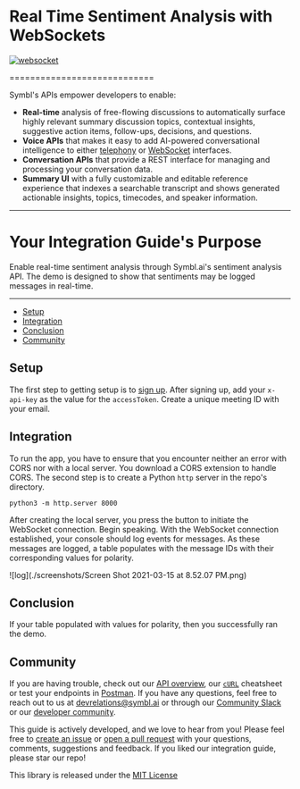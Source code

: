# Real Time Sentiment Analysis with WebSockets 


[![websocket](https://img.shields.io/badge/symbl-websocket-brightgreen)](https://docs.symbl.ai/docs/streamingapi/overview/introduction)

============================


Symbl's APIs empower developers to enable: 

- **Real-time** analysis of free-flowing discussions to automatically surface highly relevant summary discussion topics, contextual insights, suggestive action items, follow-ups, decisions, and questions.
- **Voice APIs** that makes it easy to add AI-powered conversational intelligence to either [telephony][telephony] or [WebSocket][websocket] interfaces.
- **Conversation APIs** that provide a REST interface for managing and processing your conversation data.
- **Summary UI** with a fully customizable and editable reference experience that indexes a searchable transcript and shows generated actionable insights, topics, timecodes, and speaker information.

<hr />

# Your Integration Guide's Purpose 

Enable real-time sentiment analysis through Symbl.ai's sentiment analysis API. The demo is designed to show that sentiments may be logged messages in real-time. 

<hr />

 * [Setup](#setup)
 * [Integration](#integration)
 * [Conclusion](#conclusion)
 * [Community](#community)

## Setup 
The first step to getting setup is to [sign up][signup]. After signing up, add your `x-api-key` as the value for the `accessToken`. Create a unique meeting ID with your email. 

## Integration 

To run the app, you have to ensure that you encounter neither an error with CORS nor with a local server. You download a CORS extension to handle CORS. The second step is to create a Python `http` server in the repo's directory. 

`python3 -m http.server 8000`

 After creating the local server, you press the button to initiate the WebSocket connection. Begin speaking. With the WebSocket connection established, your console should log events for messages. As these messages are logged, a table populates with the message IDs with their corresponding values for polarity. 

![log](./screenshots/Screen Shot 2021-03-15 at 8.52.07 PM.png)

## Conclusion 

If your table populated with values for polarity, then you successfully ran the demo. 

## Community 

 If you are having trouble, check out our [API overview](api_overview), our [`cURL`](curl) cheatsheet or test your endpoints in [Postman](postman). If you have any questions, feel free to reach out to us at devrelations@symbl.ai or through our [Community Slack][slack] or our [developer community][developer_community]. 

This guide is actively developed, and we love to hear from you! Please feel free to [create an issue][issues] or [open a pull request][pulls] with your questions, comments, suggestions and feedback. If you liked our integration guide, please star our repo!


This library is released under the [MIT License][license]

[license]: LICENSE.txt
[telephony]: https://docs.symbl.ai/?&_ga=2.164569275.526040298.1609788827-1505817196.1609788827#voice-api
[websocket]: https://docs.symbl.ai/?_ga=2.96332568.526040298.1609788827-1505817196.1609788827#ws-voice-api-realtime-websocket
[developer_community]: https://community.symbl.ai/?_ga=2.134156042.526040298.1609788827-1505817196.1609788827
[slack]: https://join.slack.com/t/symbldotai/shared_invite/zt-4sic2s11-D3x496pll8UHSJ89cm78CA
[signup]: https://platform.symbl.ai/?_ga=2.63499307.526040298.1609788827-1505817196.1609788827
[issues]: https://github.com/symblai/real-time-sentiment-analysis-with-websockets/pulls/issues
[pulls]: https://github.com/symblai/real-time-sentiment-analysis-with-websockets/pulls

[api_overview]: https://docs.symbl.ai/#getting-started
[postman]: https://docs.symbl.ai/docs/tools/postman/
[curl]: https://docs.symbl.ai/docs/tools/#curl

